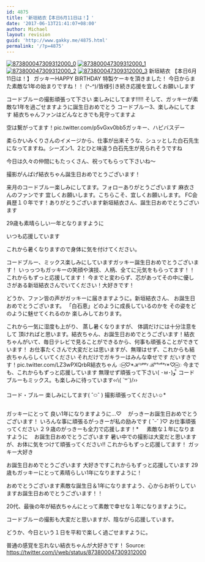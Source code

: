 ```yaml
---
id: 4875
title: '新垣結衣【本日6月11日は！】'
date: '2017-06-13T21:41:07+08:00'
author: Michael
layout: revision
guid: 'http://www.gakky.me/4875.html'
permalink: '/?p=4875'
---
```


[![873800047309312000_0](http://www.yui-aragaki.org/wp-content/uploads/2017/06/873800047309312000_0.jpg)](http://www.yui-aragaki.org/wp-content/uploads/2017/06/873800047309312000_0.jpg)
[![873800047309312000_1](http://www.yui-aragaki.org/wp-content/uploads/2017/06/873800047309312000_1.jpg)](http://www.yui-aragaki.org/wp-content/uploads/2017/06/873800047309312000_1.jpg)
[![873800047309312000_2](http://www.yui-aragaki.org/wp-content/uploads/2017/06/873800047309312000_2.jpg)](http://www.yui-aragaki.org/wp-content/uploads/2017/06/873800047309312000_2.jpg)
[![873800047309312000_3](http://www.yui-aragaki.org/wp-content/uploads/2017/06/873800047309312000_3.jpg)](http://www.yui-aragaki.org/wp-content/uploads/2017/06/873800047309312000_3.jpg)
新垣結衣
【本日6月11日は！】
ガッキーHAPPY BIRTHDAY
特製ケーキを頂きました！
今日からまた素敵な1年の始まりですね！！
(^-^)/皆様引き続き応援を宜しくお願いします

コードブルーの撮影頑張って下さい
楽しみにしてます!!!!!
そして、ガッキーが素敵な1年を過ごせますように誕生日おめでとう
コードブルー3、楽しみにしてます
結衣ちゃんファンはどんなときでも見守ってますよ

空は繋がってます！pic.twitter.com/p5vGxv0bb5ガッキー、ハピバスデー

柔らかいみくりさんのイメージから、仕事が出来そうな、シュッとした白石先生になってますね。シーズン1、2とひと味違う白石先生が見られそうですね

今日は久々の仲間にもたっくさん、祝ってもらって下さいね〜

撮影がんばげ結衣ちゃん誕生日おめでとうございます！

来月のコードブルー楽しみにしてます。フォローありがとうございます
麻衣さんのファンです
宜しくお願いします。こちらこそ、宜しくお願いします。 FC会員歴１０年です！ありがとうございます新垣結衣さん、誕生日おめでとうございます

29歳も素晴らしい一年となりますように

いつも応援しています

これから暑くなりますので身体に気を付けてください。

コードブルー、ミックス楽しみにしていますガッキー誕生日おめでとうございます！
いっっつもガッキーの笑顔や演技、人柄、全てに元気をもらってます！！
これからもずっと応援してます！
今までと変わらず、芯があってその中に優しさがある新垣結衣さんでいてください！大好きです！

どうか、ファン皆の声がガッキーに届きますように。新垣結衣さん、
お誕生日おめでとうございます。
「白石恵」どのように成長しているのかを
その姿をどのように魅せてくれるのか
楽しみしております。

これから一気に湿度も上がり、
蒸し暑くなりますが、
体調だけには十分注意をして
頂ければと思います。結衣ちゃん、お誕生日おめでとうございます！結衣ちゃんがいて、毎日テレビで見ることができるから、何事も頑張ることができています！
お仕事たくさんで大変だとは思いますが、無理はせず、これからも結衣ちゃんらしくいてください
それだけでガキラーはみんな幸せです
だいすきです！pic.twitter.com/LZ3wPXQrbR結衣ちゃん
◌⑅⃝♡\*ℋᵅᵖᵖᵞ ℬⁱʳᵗᑋᵈᵃᵞ\*♡⑅⃝◌
今までも、これからもずっと応援しています
無理せず頑張って下さい( ･ㅂ･)و ̑̑
コードブルーもミックス。も楽しみに待っています‹‹\\( ´꒳`)/››

コード・ブルー
楽しみにしてます( ˆ࿀ˆ )
撮影頑張ってください☺︎︎\*

ガッキーにとって
良い1年になりますように…♡ㅤ
がっきーお誕生日おめでとうございます！
いろんな事に頑張るがっきーが私の励みです ( ˇᵕˇ )♡
お仕事頑張ってください
２９歳のがっきーも全力で応援します！\*
ㅤ
素敵な１年になりますように
ㅤお誕生日おめでとうございます
暑い中での撮影は大変だと思いますが、お体に気をつけて頑張ってください!!
これからもずっと応援してます！
ガッキー大好き

お誕生日おめでとうございます
大好きですこれからもずっと応援しています
29歳もガッキーにとって素晴らしい1年になりますように！

おめでとうございます素敵な誕生日＆1年になりますよう、心からお祈りしていますお誕生日おめでとうございます！！

20代、最後の年が結衣ちゃんにとって素敵で幸せな１年になりますように。

コードブルーの撮影も大変だと思いますが、陰ながら応援しています。

どうか、今日という１日を平和で楽しく過ごせますように。

普通の感覚を忘れない結衣ちゃんが大好きです！
Source: <https://twitter.com/i/web/status/873800047309312000>
